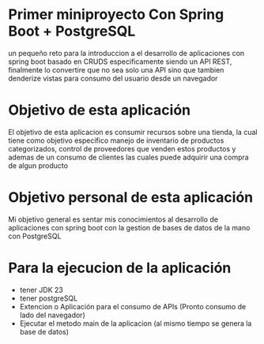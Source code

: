 <div>
  <h1>Primer miniproyecto Con Spring Boot + PostgreSQL</h1>
  <p>un pequeño reto para la introduccion a el desarrollo de aplicaciones con spring boot 
  basado en CRUDS especificamente siendo un API REST, finalmente lo convertire que no sea solo una API sino que
  tambien denderize vistas para consumo del usuario desde un navegador</p>
  <h1>Objetivo de esta aplicación</h1>
  <p>El objetivo de esta aplicacion es consumir recursos sobre una tienda, la cual tiene como objetivo especifico
  manejo de inventario de productos categorizados, control de proveedores que venden estos productos y ademas de un consumo de clientes 
  las cuales puede adquirir una compra de algun producto</p>
  <h1>Objetivo personal de esta aplicación</h1>
  <p>Mi objetivo general es sentar mis conocimientos al desarrollo de aplicaciones con spring boot con la gestion de bases de datos 
  de la mano con PostgreSQL</p>
  <h1>Para la ejecucion de la aplicación</h1>
  <div>
    <ul>
      <li>tener JDK 23</li>
      <li>tener postgreSQL</li>
      <li>Extencion o Aplicación para el consumo de APIs (Pronto consumo de lado del navegador)</li>
      <li>Ejecutar el metodo main de la aplicacion (al mismo tiempo se genera la base de datos)</li>
    </ul>
  </div>
</div>
